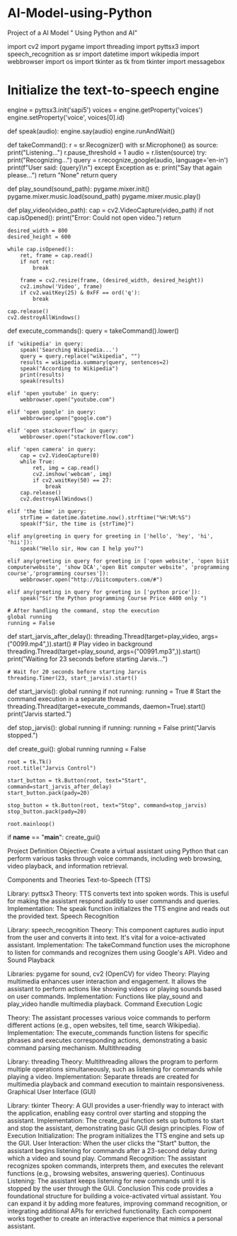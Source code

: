 # AI-Model-using-Python
Project of a AI Model  " Using Python and AI"

import cv2
import pygame
import threading
import pyttsx3
import speech_recognition as sr
import datetime
import wikipedia
import webbrowser
import os
import tkinter as tk
from tkinter import messagebox

# Initialize the text-to-speech engine
engine = pyttsx3.init('sapi5')
voices = engine.getProperty('voices')
engine.setProperty('voice', voices[0].id)

def speak(audio):
    engine.say(audio)
    engine.runAndWait()

def takeCommand():
    r = sr.Recognizer()
    with sr.Microphone() as source:
        print("Listening...")
        r.pause_threshold = 1
        audio = r.listen(source)
    try:
        print("Recognizing...")
        query = r.recognize_google(audio, language='en-in')
        print(f"User said: {query}\n")
    except Exception as e:
        print("Say that again please...")
        return "None"
    return query

def play_sound(sound_path):
    pygame.mixer.init()
    pygame.mixer.music.load(sound_path)
    pygame.mixer.music.play()

def play_video(video_path):
    cap = cv2.VideoCapture(video_path)
    if not cap.isOpened():
        print("Error: Could not open video.")
        return

    desired_width = 800
    desired_height = 600

    while cap.isOpened():
        ret, frame = cap.read()
        if not ret:
            break

        frame = cv2.resize(frame, (desired_width, desired_height))
        cv2.imshow('Video', frame)
        if cv2.waitKey(25) & 0xFF == ord('q'):
            break

    cap.release()
    cv2.destroyAllWindows()

def execute_commands():
    query = takeCommand().lower()

    if 'wikipedia' in query:
        speak('Searching Wikipedia...')
        query = query.replace("wikipedia", "")
        results = wikipedia.summary(query, sentences=2)
        speak("According to Wikipedia")
        print(results)
        speak(results)

    elif 'open youtube' in query:
        webbrowser.open("youtube.com")

    elif 'open google' in query:
        webbrowser.open("google.com")

    elif 'open stackoverflow' in query:
        webbrowser.open("stackoverflow.com")

    elif 'open camera' in query:
        cap = cv2.VideoCapture(0)
        while True:
            ret, img = cap.read()
            cv2.imshow('webcam', img)
            if cv2.waitKey(50) == 27:
                break
        cap.release()
        cv2.destroyAllWindows()

    elif 'the time' in query:
        strTime = datetime.datetime.now().strftime("%H:%M:%S")
        speak(f"Sir, the time is {strTime}")

    elif any(greeting in query for greeting in ['hello', 'hey', 'hi', 'hii']):
        speak("Hello sir, How can I help you?")

    elif any(greeting in query for greeting in ['open website', 'open biit computerwebsite', 'show DCA','open Bit computer website', 'programming course','programming courses']):
        webbrowser.open("http://biitcomputers.com/#")

    elif any(greeting in query for greeting in ['python price']):
        speak("Sir the Python programming Course Price 4400 only ")

    # After handling the command, stop the execution
    global running
    running = False

def start_jarvis_after_delay():
    threading.Thread(target=play_video, args=("0099.mp4",)).start()  # Play video in background
    threading.Thread(target=play_sound, args=("00991.mp3",)).start()
    print("Waiting for 23 seconds before starting Jarvis...")
    
    # Wait for 20 seconds before starting Jarvis
    threading.Timer(23, start_jarvis).start()

def start_jarvis():
    global running
    if not running:
        running = True
        # Start the command execution in a separate thread
        threading.Thread(target=execute_commands, daemon=True).start()
        print("Jarvis started.")

def stop_jarvis():
    global running
    if running:
        running = False
        print("Jarvis stopped.")

def create_gui():
    global running
    running = False

    root = tk.Tk()
    root.title("Jarvis Control")

    start_button = tk.Button(root, text="Start", command=start_jarvis_after_delay)
    start_button.pack(pady=20)

    stop_button = tk.Button(root, text="Stop", command=stop_jarvis)
    stop_button.pack(pady=20)

    root.mainloop()

if __name__ == "__main__":
    create_gui()


Project Definition
Objective: Create a virtual assistant using Python that can perform various tasks through voice commands, including web browsing, video playback, and information retrieval.

Components and Theories
Text-to-Speech (TTS)

Library: pyttsx3
Theory: TTS converts text into spoken words. This is useful for making the assistant respond audibly to user commands and queries.
Implementation: The speak function initializes the TTS engine and reads out the provided text.
Speech Recognition

Library: speech_recognition
Theory: This component captures audio input from the user and converts it into text. It's vital for a voice-activated assistant.
Implementation: The takeCommand function uses the microphone to listen for commands and recognizes them using Google's API.
Video and Sound Playback

Libraries: pygame for sound, cv2 (OpenCV) for video
Theory: Playing multimedia enhances user interaction and engagement. It allows the assistant to perform actions like showing videos or playing sounds based on user commands.
Implementation: Functions like play_sound and play_video handle multimedia playback.
Command Execution Logic

Theory: The assistant processes various voice commands to perform different actions (e.g., open websites, tell time, search Wikipedia).
Implementation: The execute_commands function listens for specific phrases and executes corresponding actions, demonstrating a basic command parsing mechanism.
Multithreading

Library: threading
Theory: Multithreading allows the program to perform multiple operations simultaneously, such as listening for commands while playing a video.
Implementation: Separate threads are created for multimedia playback and command execution to maintain responsiveness.
Graphical User Interface (GUI)

Library: tkinter
Theory: A GUI provides a user-friendly way to interact with the application, enabling easy control over starting and stopping the assistant.
Implementation: The create_gui function sets up buttons to start and stop the assistant, demonstrating basic GUI design principles.
Flow of Execution
Initialization: The program initializes the TTS engine and sets up the GUI.
User Interaction: When the user clicks the "Start" button, the assistant begins listening for commands after a 23-second delay during which a video and sound play.
Command Recognition: The assistant recognizes spoken commands, interprets them, and executes the relevant functions (e.g., browsing websites, answering queries).
Continuous Listening: The assistant keeps listening for new commands until it is stopped by the user through the GUI.
Conclusion
This code provides a foundational structure for building a voice-activated virtual assistant. You can expand it by adding more features, improving command recognition, or integrating additional APIs for enriched functionality. Each component works together to create an interactive experience that mimics a personal assistant.

